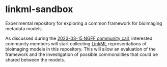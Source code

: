 # linkml-sandbox
Experimental repository for exploring a common framework for bioimaging metadata models

As discussed during the [2023-03-15 NGFF community call](https://forum.image.sc/t/community-call-metadata-in-ome-ngff/77570),
interested community members will start collecting [LinkML](https://linkml.io/) representations of bioimaging models in this
repository. This will allow an evaluation of the framework and the investigation of possible commonalities that could be shared
between the models.
